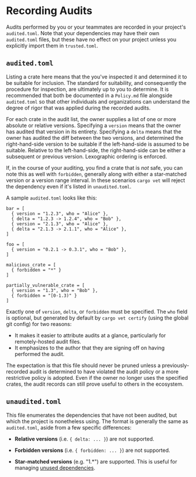 # Recording Audits

Audits performed by you or your teammates are recorded in your project's
`audited.toml`. Note that your dependencies may have their own `audited.toml`
files, but these have no effect on your project unless you explicitly import
them in `trusted.toml`.

## `audited.toml`

Listing a crate here means that the you've inspected it and
determined it to be suitable for inclusion. The standard for suitability,
and consequently the procedure for inspection, are ultimately up to you
to determine. It is recommended that both be documented in a `Policy.md`
file alongside `audited.toml` so that other individuals and organizations
can understand the degree of rigor that was applied during the recorded
audits.

For each crate in the audit list, the owner supplies a list of one or more
absolute or relative versions. Specifying a `version` means that the owner has
audited that version in its entirety. Specifying a `delta` means that the owner
has audited the diff between the two versions, and determined the
right-hand-side version to be suitable if the left-hand-side is assumed to be
suitable. Relative to the left-hand-side, the right-hand-side can be either a
subsequent or previous version.  Lexographic ordering is enforced.

If, in the course of your auditing, you find a crate that is _not_ safe, you
can note this as well with `forbidden`, generally along with either a
star-matched version or a version range interval. In these scenarios `cargo vet`
will reject the dependency even if it's listed in `unaudited.toml`.

A sample `audited.toml` looks like this:
```
bar = [
  { version = "1.2.3", who = "Alice" },
  { delta = "1.2.3 -> 1.2.4", who = "Bob" },
  { version = "2.1.3", who = "Alice" },
  { delta = "2.1.3 -> 2.1.1", who = "Alice" },
]

foo = [
  { version = "0.2.1 -> 0.3.1", who = "Bob" },
]

malicious_crate = [
  { forbidden = "*" }
]

partially_vulnerable_crate = [
  { version = "1.3", who = "Bob" },
  { forbidden = "[0-1.3)" }
]
```

Exactly one of `version`, `delta`, or `forbidden` must be specified.  The `who`
field is optional, but generated by default by `cargo vet certify` (using the
global git config) for two reasons:
* It makes it easier to attribute audits at a glance, particularly for
  remotely-hosted audit files.
* It emphasizes to the author that they are signing off on having performed the
  audit.

The expectation is that this file should never be pruned unless a previously-recorded
audit is determined to have violated the audit policy or a more
restrictive policy is adopted. Even if the owner no longer uses the specified
crates, the audit records can still prove useful to others in the ecosystem.

## `unaudited.toml`

This file enumerates the dependencies that have not been audited, but which
the project is nonetheless using. The format is generally the same as
`audited.toml`, aside from a few specific differences:

* **Relative versions** (i.e. `{ delta: ... }`) are not supported.

* **Forbidden versions** (i.e. `{ forbidden: ... }`) are not supported.

* **Star-matched versions** (e.g. "1.*") are supported. This is useful
  for managing [unused dependencies](./platform-specific.md).
